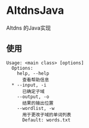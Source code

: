 # AltdnsJava
Altdns 的Java实现

## 使用

```shell
Usage: <main class> [options]
  Options:
    help, --help
      查看帮助信息
  * --input, -i
      已确定子域
    --output, -o
      结果的输出位置
    --wordlist, -w
      用于更改子域的单词列表
      Default: words.txt
```

